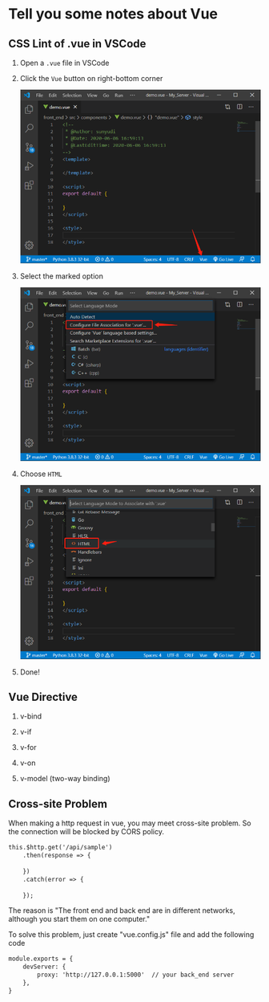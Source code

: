 <!--
 * @Author: sunyudi
 * @Date: 2020-06-06 11:37:13
 * @LastEditTime: 2020-10-17 15:18:04
--> 
# Tell you some notes about Vue

## CSS Lint of .vue in VSCode

1. Open a `.vue` file in VSCode

2. Click the `Vue` button on right-bottom corner

    ![](../assets/2020-06-06-17-00-37.png)

3. Select the marked option

    ![](../assets/2020-06-06-17-02-41.png)

4. Choose `HTML`

    ![](../assets/2020-06-06-17-03-47.png)

5. Done!

## Vue Directive

1. v-bind

    <template>
        <img v-bind:src="imageSrc">
    </template>

    <script>
        export default {
            name: "test",
            data(){
                imageSrc: "xxxxxxxxxx"
            },
        }
    </script>

2. v-if

    <template>
        <span v-if="seen"> Now you can see me </span>
    </template>

    <script>
        export default {
            name: "test",
            data(){
                seen: true
            },
        }
    </script>

3. v-for

    <template>
        <li v-for="todo in todos">
            {{ todo.text }}
        </li>
    </template>

    <script>
        export default {
            name: "test",
            data(){
                todos: [
                    {"text": "aaa"},
                    {"text": "bbb"}
                ]
            },
        }
    </script>

4. v-on

    <template>
        <p>{{ message }}</p>
        <button v-on:click="reverseMessage">Reverse Message</button>
    </template>

    <script>
        export default {
            name: "test",
            data(){
                message: "Hello Vue.js!"
            },
            methods: {
                reverseMessage: function () {
                    this.message = this.message.split('').reverse().join('')
                }
            }
        }
    </script>

5. v-model (two-way binding)

    <template>
        <p>{{ message }}</p>
        <input v-model="message">
    </template>

    <script>
        export default {
            name: "test",
            data(){
                message: "Hello Vue.js!"
            }
        }
    </script>


## Cross-site Problem

When making a http request in vue, you may meet cross-site problem. So the connection will be blocked by CORS policy.

    this.$http.get('/api/sample')
        .then(response => {

        })
        .catch(error => {

        });

The reason is "The front end and back end are in different networks, although you start them on one computer."

To solve this problem, just create "vue.config.js" file and add the following code

    module.exports = {
        devServer: {
            proxy: 'http://127.0.0.1:5000'  // your back_end server
        },
    }